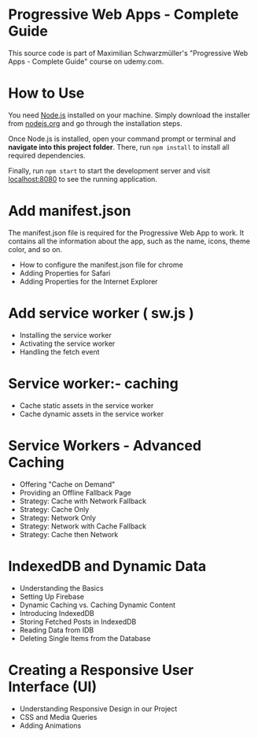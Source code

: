 # Progressive Web Apps - Complete Guide

This source code is part of Maximilian Schwarzmüller's "Progressive Web Apps - Complete Guide" course on udemy.com.

# How to Use

You need [Node.js](https://nodejs.org) installed on your machine. Simply download the installer from [nodejs.org](https://nodejs.org) and go through the installation steps.

Once Node.js is installed, open your command prompt or terminal and **navigate into this project folder**. There, run `npm install` to install all required dependencies.

Finally, run `npm start` to start the development server and visit [localhost:8080](http://localhost:8080) to see the running application.

# Add manifest.json

The manifest.json file is required for the Progressive Web App to work. It contains all the information about the app, such as the name, icons, theme color, and so on.

- How to configure the manifest.json file for chrome
- Adding Properties for Safari
- Adding Properties for the Internet Explorer

# Add service worker ( sw.js )

- Installing the service worker
- Activating the service worker
- Handling the fetch event

# Service worker:- caching

- Cache static assets in the service worker
- Cache dynamic assets in the service worker

# Service Workers - Advanced Caching

- Offering "Cache on Demand"
- Providing an Offline Fallback Page
- Strategy: Cache with Network Fallback
- Strategy: Cache Only
- Strategy: Network Only
- Strategy: Network with Cache Fallback
- Strategy: Cache then Network

# IndexedDB and Dynamic Data

- Understanding the Basics
- Setting Up Firebase
- Dynamic Caching vs. Caching Dynamic Content
- Introducing IndexedDB
- Storing Fetched Posts in IndexedDB
- Reading Data from IDB
- Deleting Single Items from the Database

# Creating a Responsive User Interface (UI)

- Understanding Responsive Design in our Project
- CSS and Media Queries
- Adding Animations

